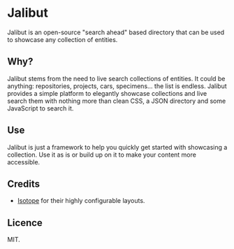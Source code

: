 # Jalibut
Jalibut is an open-source "search ahead" based directory that can be used to showcase any collection of entities.

## Why?
Jalibut stems from the need to live search collections of entities. It could be anything: repositories, projects, cars, specimens... the list is endless. Jalibut provides a simple platform to elegantly showcase collections and live search them with nothing more than clean CSS, a JSON directory and some JavaScript to search it.

## Use
Jalibut is just a framework to help you quickly get started with showcasing a collection. Use it as is or build up on it to make your content more accessible.

## Credits

* [Isotope](http://isotope.metafizzy.co/) for their highly configurable layouts.

## Licence
MIT.
